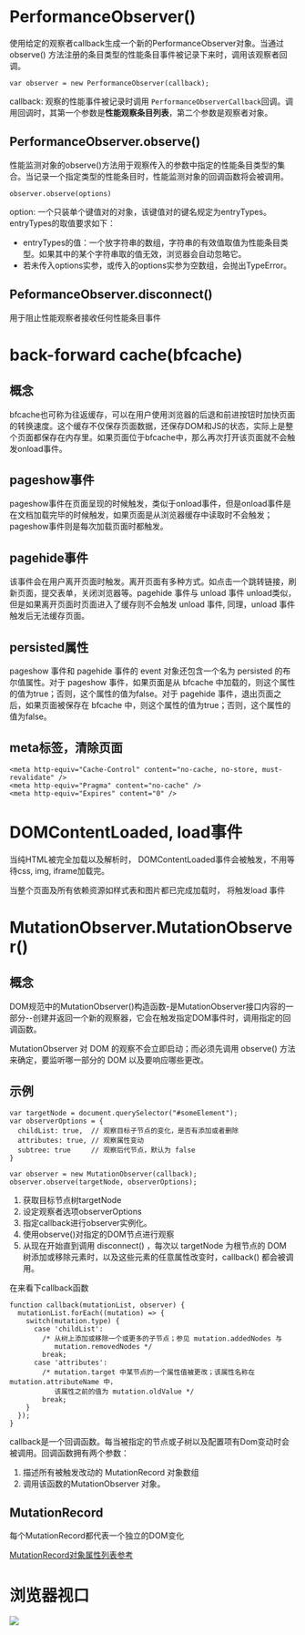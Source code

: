 # PerformanceObserver()

使用给定的观察者callback生成一个新的PerformanceObserver对象。当通过 observe() 方法注册的条目类型的性能条目事件被记录下来时，调用该观察者回调。

```
var observer = new PerformanceObserver(callback);
```

callback: 观察的性能事件被记录时调用 `PerformanceObserverCallback`回调。调用回调时，其第一个参数是**性能观察条目列表**，第二个参数是观察者对象。

## PerformanceObserver.observe()

性能监测对象的observe()方法用于观察传入的参数中指定的性能条目类型的集合。当记录一个指定类型的性能条目时，性能监测对象的回调函数将会被调用。

```
observer.observe(options)
```

option: 一个只装单个键值对的对象，该键值对的键名规定为entryTypes。entryTypes的取值要求如下：

* entryTypes的值：一个放字符串的数组，字符串的有效值取值为性能条目类型。如果其中的某个字符串取的值无效，浏览器会自动忽略它。
* 若未传入options实参，或传入的options实参为空数组，会抛出TypeError。

## PeformanceObserver.disconnect()

用于阻止性能观察者接收任何性能条目事件

# back-forward cache(bfcache)

## 概念

bfcache也可称为往返缓存，可以在用户使用浏览器的后退和前进按钮时加快页面的转换速度。这个缓存不仅保存页面数据，还保存DOM和JS的状态，实际上是整个页面都保存在内存里。如果页面位于bfcache中，那么再次打开该页面就不会触发onload事件。

## pageshow事件

pageshow事件在页面呈现的时候触发，类似于onload事件，但是onload事件是在文档加载完毕的时候触发，如果页面是从浏览器缓存中读取时不会触发；pageshow事件则是每次加载页面时都触发。

## pagehide事件

该事件会在用户离开页面时触发。离开页面有多种方式。如点击一个跳转链接，刷新页面，提交表单，关闭浏览器等。pagehide 事件与 unload 事件 unload类似，但是如果离开页面时页面进入了缓存则不会触发 unload 事件, 同理，unload 事件触发后无法缓存页面。

## persisted属性

pageshow 事件和 pagehide 事件的 event 对象还包含一个名为 persisted 的布尔值属性。对于 pageshow 事件，如果页面是从 bfcache 中加载的，则这个属性的值为true；否则，这个属性的值为false。对于 pagehide 事件，退出页面之后，如果页面被保存在 bfcache 中，则这个属性的值为true；否则，这个属性的值为false。

## meta标签，清除页面

```
<meta http-equiv="Cache-Control" content="no-cache, no-store, must-revalidate" />
<meta http-equiv="Pragma" content="no-cache" />
<meta http-equiv="Expires" content="0" />
```

# DOMContentLoaded, load事件

当纯HTML被完全加载以及解析时， DOMContentLoaded事件会被触发，不用等待css, img, iframe加载完。

当整个页面及所有依赖资源如样式表和图片都已完成加载时， 将触发load 事件

# MutationObserver.MutationObserver()

## 概念

DOM规范中的MutationObserver()构造函数-是MutationObserver接口内容的一部分--创建并返回一个新的观察器，它会在触发指定DOM事件时，调用指定的回调函数。

MutationObserver 对 DOM 的观察不会立即启动；而必须先调用 observe() 方法来确定，要监听哪一部分的 DOM 以及要响应哪些更改。

## 示例

```
var targetNode = document.querySelector("#someElement");
var observerOptions = {
  childList: true,  // 观察目标子节点的变化，是否有添加或者删除
  attributes: true, // 观察属性变动
  subtree: true     // 观察后代节点，默认为 false
}

var observer = new MutationObserver(callback);
observer.observe(targetNode, observerOptions);
```

1. 获取目标节点树targetNode
2. 设定观察者选项observerOptions
3. 指定callback进行observer实例化。
4. 使用observe()对指定的DOM节点进行观察
5. 从现在开始直到调用 disconnect() ，每次以 targetNode 为根节点的 DOM 树添加或移除元素时，以及这些元素的任意属性改变时，callback() 都会被调用。

在来看下callback函数

```
function callback(mutationList, observer) {
  mutationList.forEach((mutation) => {
    switch(mutation.type) {
      case 'childList':
        /* 从树上添加或移除一个或更多的子节点；参见 mutation.addedNodes 与
           mutation.removedNodes */
        break;
      case 'attributes':
        /* mutation.target 中某节点的一个属性值被更改；该属性名称在 mutation.attributeName 中，
           该属性之前的值为 mutation.oldValue */
        break;
    }
  });
}
```

callback是一个回调函数。每当被指定的节点或子树以及配置项有Dom变动时会被调用。回调函数拥有两个参数：
1. 描述所有被触发改动的 MutationRecord 对象数组
2. 调用该函数的MutationObserver 对象。

## MutationRecord

每个MutationRecord都代表一个独立的DOM变化

[MutationRecord对象属性列表参考](https://developer.mozilla.org/zh-CN/docs/Web/API/MutationRecord)

# 浏览器视口

![](https://www.runoob.com/wp-content/uploads/2021/10/L0hUTUw15byA5Y-R5paH5qGjL2ltYWdlcy9Dc3NCb3hNb2RlbC5wbmc.png)
